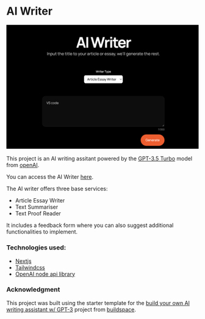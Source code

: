 # AI Writer 

![Screenshot of the AI Writer](assets/ai-writer.png)

This project is an AI writing assitant powered by the [GPT-3.5 Turbo](https://platform.openai.com/docs/models/gpt-3-5-turbo) model from [openAI](https://openai.com).

You can access the AI Writer [here](https://cvt4cm-3000.csb.app/).

The AI writer offers three base services:
- Article Essay Writer
- Text Summariser
- Text Proof Reader

It includes a feedback form where you can also suggest additional functionalities to implement.

### Technologies used:
- [Nextjs](https://nextjs.org/)
- [Tailwindcss](https://tailwindcss.com/)
- [OpenAI node api library](https://www.npmjs.com/package/openai)

### Acknowledgment
This project was built using the starter template for the [build your own AI writing assistant w/ GPT-3](https://buildspace.so/builds/ai-writer) project from [buildspace](https://buildspace.so). 

